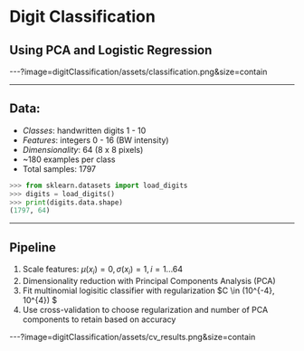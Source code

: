 # Digit Classification 
## Using PCA and Logistic Regression

---?image=digitClassification/assets/classification.png&size=contain

---

## Data: 

* *Classes*: handwritten digits 1 - 10
* *Features*: integers 0 - 16 (BW intensity)
* *Dimensionality*: 64 (8 x 8 pixels)
* ~180 examples per class
* Total samples: 1797

```python
>>> from sklearn.datasets import load_digits
>>> digits = load_digits()
>>> print(digits.data.shape)
(1797, 64)
```

---

## Pipeline 
1. Scale features: $\mu(x_i) = 0, \sigma(x_i) = 1, i = 1 ... 64$
2. Dimensionality reduction with Principal Components Analysis (PCA)
3. Fit multinomial logisitic classifier with regularization $C \in (10^{-4}, 10^{4}) $
4. Use cross-validation to choose regularization and number of PCA components to retain based on accuracy
 
---?image=digitClassification/assets/cv_results.png&size=contain



 








